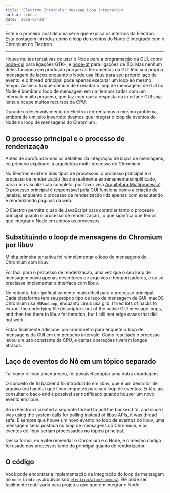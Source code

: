 ```yaml
---
title: 'Electron Internals: Message Loop Integration'
author: zcbenz
date: '2016-07-28'
---
```


Este é o primeiro post de uma série que explica os internos da Electron. Esta postagem introduz como o loop de eventos do Node é integrado com o Chromium no Electron.

---

Houve muitas tentativas de usar o Node para a programação da GUI, como [node-gui](https://github.com/zcbenz/node-gui) para ligações GTK+, e [node-qt](https://github.com/arturadib/node-qt) para ligações de TQ. Mas nenhum deles funciona em produção porque as ferramentas da GUI têm sua própria mensagem de laços enquanto o Node usa libuv para seu próprio laço de evento, e o thread principal pode apenas executar um loop ao mesmo tempo. Assim o truque comum de executar o loop de mensagens de GUI no Node é bombar o loop de mensagem em um temporizador com um intervalo muito pequeno, que faz com que a resposta da interface GUI seja lenta e ocupe muitos recursos da CPU.

Durante o desenvolvimento do Electron enfrentamos o mesmo problema, embora de um jeito invertido: tivemos que integrar o loop de eventos do Node no loop de mensagens do Chromium .

## O processo principal e o processo de renderização

Antes de aprofundarmos os detalhes da integração de laços de mensagens, eu primeiro explicarei a arquitetura multi-processo do Chromium.

No Electron existem dois tipos de processos: o processo principal e o processo de renderização (isso é realmente extremamente simplificado, para uma visualização completa, por favor veja [Arquitetura Multiprocesso](http://dev.chromium.org/developers/design-documents/multi-process-architecture)). O processo principal é responsável pela GUI funciona como a criação de janelas, enquanto o processo de renderização lida apenas com executando e renderizando páginas da web.

O Electron permite o uso de JavaScript para controlar tanto o processo principal quanto o processo de renderização , o que significa que temos que integrar o Node em ambos os processos.

## Substituindo o loop de mensagens do Chromium por libuv

Minha primeira tentativa foi reimplementar o loop de mensagens do Chromium com libuv.

Foi fácil para o processo de renderização, uma vez que o seu loop de mensagem ouviu apenas descritores de arquivos e temporizadores, e eu só precisava implementar a interface com libuv.

No entanto, foi significativamente mais difícil para o processo principal. Cada plataforma tem seu próprio tipo de laço de mensagem de GUI. macOS Chromium usa `NSRunLoop`, enquanto Linux usa glib. I tried lots of hacks to extract the underlying file descriptors out of the native GUI message loops, and then fed them to libuv for iteration, but I still met edge cases that did not work.

Então finalmente adicionei um cronômetro para enquete o loop de mensagens da GUI em um pequeno intervalo. Como resultado o processo levou um uso constante da CPU, e certas operações tiveram longos atrasos.

## Laço de eventos do Nó em um tópico separado

Tal como o libuv amadureceu, foi possível adoptar uma outra abordagem.

O conceito de fd backend foi introduzido em libuv, que é um descritor de arquivo (ou handle) que libuv enquetes para seu loop de eventos. Então, ao consultar o back-end é possível ser notificado quando houver um novo evento em libuv.

So in Electron I created a separate thread to poll the backend fd, and since I was using the system calls for polling instead of libuv APIs, it was thread safe. E sempre que houve um novo evento no loop de eventos do libuv, uma mensagem seria postada no loop de mensagens do Chromium, e os eventos de libuv seriam processados no tópico principal.

Dessa forma, eu evitei remendar o Chromium e o Node, e o mesmo código foi usado nos processos tanto do principal quanto do renderizador.

## O código

Você pode encontrar a implementação da integração do loop de mensagem no `node_bindings` arquivos sob [`electron/atom/common/`](https://github.com/electron/electron/tree/master/atom/common). Ele pode ser facilmente reutilizado para projetos que querem integrar o Node.

